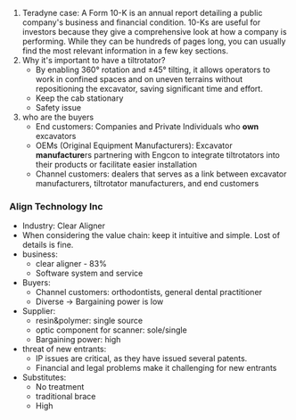 1. Teradyne case: A Form 10-K is an annual report detailing a public company's business and financial condition. 10-Ks are useful for investors because they give a comprehensive look at how a company is performing. While they can be hundreds of pages long, you can usually find the most relevant information in a few key sections.
2. Why it's important to have a tiltrotator? 
   * By enabling 360° rotation and ±45° tilting, it allows operators to work in confined spaces and on uneven terrains without repositioning the excavator, saving significant time and effort.
   * Keep the cab stationary
   * Safety issue
3. who are the buyers
   * End customers: Companies and Private Individuals who **own** excavators 
   * OEMs (Original Equipment Manufacturers): Excavator **manufacture**rs partnering with Engcon to integrate tiltrotators into their products or facilitate easier installation
   * Channel customers: dealers that serves as a link between excavator manufacturers, tiltrotator manufacturers, and end customers

### Align Technology Inc
* Industry: Clear Aligner
* When considering the value chain: keep it intuitive and simple. Lost of details is fine.
* business: 
  * clear aligner - 83%
  * Software system and service
* Buyers:
  * Channel customers: orthodontists, general dental practitioner
  * Diverse -> Bargaining power is low
* Supplier:
  * resin&polymer: single source
  * optic component for scanner: sole/single
  * Bargaining power: high
* threat of new entrants:
  * IP issues are critical, as they have issued several patents.
  * Financial and legal problems make it challenging for new entrants
* Substitutes:
  * No treatment
  * traditional brace
  * High